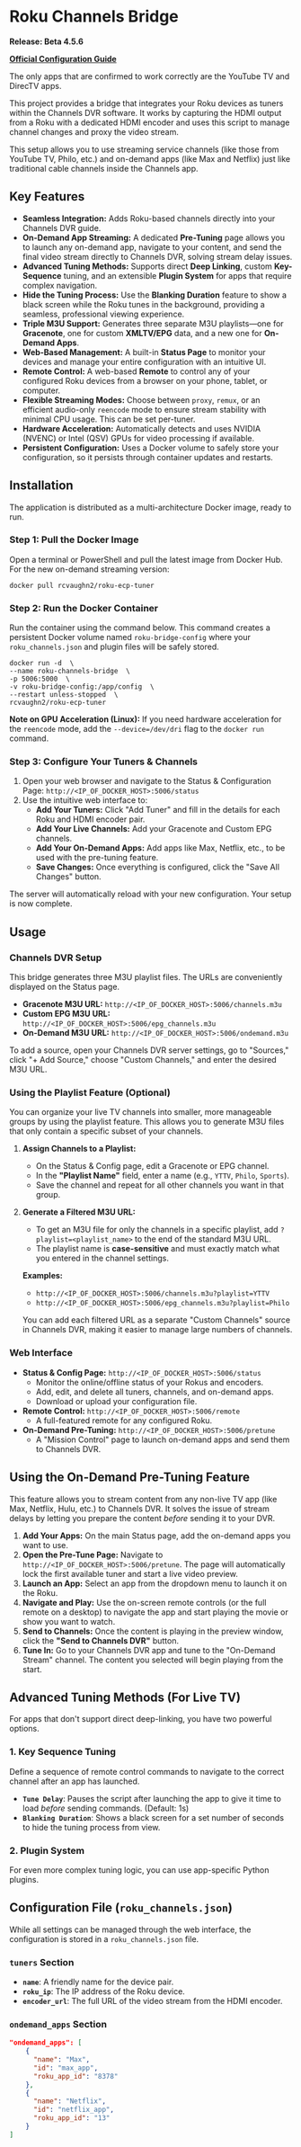 # **Roku Channels Bridge**

**Release: Beta 4.5.6**

[**Official Configuration Guide**](https://tuner.ct.ws)

The only apps that are confirmed to work correctly are the YouTube TV and DirecTV apps. 

This project provides a bridge that integrates your Roku devices as tuners within the Channels DVR software. It works by capturing the HDMI output from a Roku with a dedicated HDMI encoder and uses this script to manage channel changes and proxy the video stream.

This setup allows you to use streaming service channels (like those from YouTube TV, Philo, etc.) and on-demand apps (like Max and Netflix) just like traditional cable channels inside the Channels app.

## **Key Features**

  * **Seamless Integration:** Adds Roku-based channels directly into your Channels DVR guide.
  * **On-Demand App Streaming:** A dedicated **Pre-Tuning** page allows you to launch any on-demand app, navigate to your content, and send the final video stream directly to Channels DVR, solving stream delay issues.
  * **Advanced Tuning Methods:** Supports direct **Deep Linking**, custom **Key-Sequence** tuning, and an extensible **Plugin System** for apps that require complex navigation.
  * **Hide the Tuning Process:** Use the **Blanking Duration** feature to show a black screen while the Roku tunes in the background, providing a seamless, professional viewing experience.
  * **Triple M3U Support:** Generates three separate M3U playlists—one for **Gracenote**, one for custom **XMLTV/EPG** data, and a new one for **On-Demand Apps**.
  * **Web-Based Management:** A built-in **Status Page** to monitor your devices and manage your entire configuration with an intuitive UI.
  * **Remote Control:** A web-based **Remote** to control any of your configured Roku devices from a browser on your phone, tablet, or computer.
  * **Flexible Streaming Modes:** Choose between `proxy`, `remux`, or an efficient audio-only `reencode` mode to ensure stream stability with minimal CPU usage. This can be set per-tuner.
  * **Hardware Acceleration:** Automatically detects and uses NVIDIA (NVENC) or Intel (QSV) GPUs for video processing if available.
  * **Persistent Configuration:** Uses a Docker volume to safely store your configuration, so it persists through container updates and restarts.

## **Installation**

The application is distributed as a multi-architecture Docker image, ready to run.

### **Step 1: Pull the Docker Image**

Open a terminal or PowerShell and pull the latest image from Docker Hub. For the new on-demand streaming version:

```
docker pull rcvaughn2/roku-ecp-tuner
```

### **Step 2: Run the Docker Container**

Run the container using the command below. This command creates a persistent Docker volume named `roku-bridge-config` where your `roku_channels.json` and plugin files will be safely stored.

```
docker run -d  \
--name roku-channels-bridge  \
-p 5006:5000  \
-v roku-bridge-config:/app/config  \
--restart unless-stopped  \
rcvaughn2/roku-ecp-tuner
```

**Note on GPU Acceleration (Linux):** If you need hardware acceleration for the `reencode` mode, add the `--device=/dev/dri` flag to the `docker run` command.

### **Step 3: Configure Your Tuners & Channels**

1.  Open your web browser and navigate to the Status & Configuration Page:
    `http://<IP_OF_DOCKER_HOST>:5006/status`
2.  Use the intuitive web interface to:
      * **Add Your Tuners:** Click "Add Tuner" and fill in the details for each Roku and HDMI encoder pair.
      * **Add Your Live Channels:** Add your Gracenote and Custom EPG channels.
      * **Add Your On-Demand Apps:** Add apps like Max, Netflix, etc., to be used with the pre-tuning feature.
      * **Save Changes:** Once everything is configured, click the "Save All Changes" button.

The server will automatically reload with your new configuration. Your setup is now complete.

## **Usage**

### **Channels DVR Setup**

This bridge generates three M3U playlist files. The URLs are conveniently displayed on the Status page.

  * **Gracenote M3U URL:** `http://<IP_OF_DOCKER_HOST>:5006/channels.m3u`
  * **Custom EPG M3U URL:** `http://<IP_OF_DOCKER_HOST>:5006/epg_channels.m3u`
  * **On-Demand M3U URL:** `http://<IP_OF_DOCKER_HOST>:5006/ondemand.m3u`

To add a source, open your Channels DVR server settings, go to "Sources," click "+ Add Source," choose "Custom Channels," and enter the desired M3U URL.

### **Using the Playlist Feature (Optional)**

You can organize your live TV channels into smaller, more manageable groups by using the playlist feature. This allows you to generate M3U files that only contain a specific subset of your channels.

1.  **Assign Channels to a Playlist:**

      * On the Status & Config page, edit a Gracenote or EPG channel.
      * In the **"Playlist Name"** field, enter a name (e.g., `YTTV`, `Philo`, `Sports`).
      * Save the channel and repeat for all other channels you want in that group.

2.  **Generate a Filtered M3U URL:**

      * To get an M3U file for only the channels in a specific playlist, add `?playlist=<playlist_name>` to the end of the standard M3U URL.
      * The playlist name is **case-sensitive** and must exactly match what you entered in the channel settings.

    **Examples:**

      * `http://<IP_OF_DOCKER_HOST>:5006/channels.m3u?playlist=YTTV`
      * `http://<IP_OF_DOCKER_HOST>:5006/epg_channels.m3u?playlist=Philo`

    You can add each filtered URL as a separate "Custom Channels" source in Channels DVR, making it easier to manage large numbers of channels.

### **Web Interface**

  * **Status & Config Page:** `http://<IP_OF_DOCKER_HOST>:5006/status`
      * Monitor the online/offline status of your Rokus and encoders.
      * Add, edit, and delete all tuners, channels, and on-demand apps.
      * Download or upload your configuration file.
  * **Remote Control:** `http://<IP_OF_DOCKER_HOST>:5006/remote`
      * A full-featured remote for any configured Roku.
  * **On-Demand Pre-Tuning:** `http://<IP_OF_DOCKER_HOST>:5006/pretune`
      * A "Mission Control" page to launch on-demand apps and send them to Channels DVR.

## **Using the On-Demand Pre-Tuning Feature**

This feature allows you to stream content from any non-live TV app (like Max, Netflix, Hulu, etc.) to Channels DVR. It solves the issue of stream delays by letting you prepare the content *before* sending it to your DVR.

1.  **Add Your Apps:** On the main Status page, add the on-demand apps you want to use.
2.  **Open the Pre-Tune Page:** Navigate to `http://<IP_OF_DOCKER_HOST>:5006/pretune`. The page will automatically lock the first available tuner and start a live video preview.
3.  **Launch an App:** Select an app from the dropdown menu to launch it on the Roku.
4.  **Navigate and Play:** Use the on-screen remote controls (or the full remote on a desktop) to navigate the app and start playing the movie or show you want to watch.
5.  **Send to Channels:** Once the content is playing in the preview window, click the **"Send to Channels DVR"** button.
6.  **Tune In:** Go to your Channels DVR app and tune to the "On-Demand Stream" channel. The content you selected will begin playing from the start.

## **Advanced Tuning Methods (For Live TV)**

For apps that don't support direct deep-linking, you have two powerful options.

### **1. Key Sequence Tuning**

Define a sequence of remote control commands to navigate to the correct channel after an app has launched.

  * **`Tune Delay`**: Pauses the script after launching the app to give it time to load *before* sending commands. (Default: 1s)
  * **`Blanking Duration`**: Shows a black screen for a set number of seconds to hide the tuning process from view.

### **2. Plugin System**

For even more complex tuning logic, you can use app-specific Python plugins.

## **Configuration File (`roku_channels.json`)**

While all settings can be managed through the web interface, the configuration is stored in a `roku_channels.json` file.

### **`tuners` Section**

  * **`name`**: A friendly name for the device pair.
  * **`roku_ip`**: The IP address of the Roku device.
  * **`encoder_url`**: The full URL of the video stream from the HDMI encoder.

### **`ondemand_apps` Section**

```json
"ondemand_apps": [
    {
      "name": "Max",
      "id": "max_app",
      "roku_app_id": "8378"
    },
    {
      "name": "Netflix",
      "id": "netflix_app",
      "roku_app_id": "13"
    }
]

```


